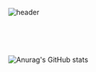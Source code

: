 ![header](https://capsule-render.vercel.app/api?type=waving&color=gradient&height=300&section=header&text=Welcome&fontSize=90&animation=fadeIn&fontAlignY=38&desc=Chanya's%20Github%20Profile&descAlignY=51&descAlign=62)

<br/>
<br/>
<br/>

![Anurag's GitHub stats](https://github-readme-stats.vercel.app/api?username=sclee0724&show_icons=true&theme=radical)
